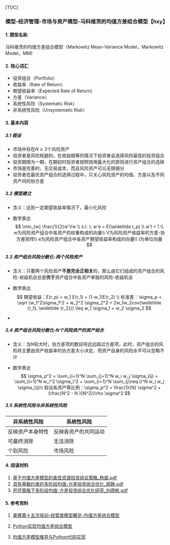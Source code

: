 [TOC]

### 模型-经济管理-市场与资产模型-马科维茨的均值方差组合模型【hxy】

#### 1. 模型名称

马科维茨的均值方差组合模型（Markowitz Mean-Variance Model，Markowitz Model，MM)

#### 2. 核心词汇

- 投资组合（Portfolio）
- 收益率（Rate of Return）
- 期望收益率（Expected Rate of Return）
- 方差（Variance）
- 系统性风险（Systematic Risk）
- 非系统性风险（Unsystematic Risk）

#### 3. 基本内容

##### 3.1 假设

- 市场中存在$N \geq 2$个风险资产
- 投资者是风险规避的，在收益相等的情况下投资者会选择风险最低的投资组合
- 投资期限为一期，在期初时投资者按照效用最大化的原则进行资产组合的选择
- 市场是完善的，无交易成本，而且风险资产可以无限细分
- 投资者在最优资产组合的选择过程中，只关心风险资产的均值、方差以及不同资产间的协方差

##### 3.2 模型建立

- 含义：达到一定期望收益率情况下，最小化风险

- 数学表达
  $$
  \min_{w} \frac{1}{2}w'Vw \\
  s.t. \; w'e = E(\widetilde r_p) \\
  w'I = 1 \\
  w为风险资产组合中各资产的权重构成的向量\\
  V为风险资产收益率的方差-协方差矩阵\\
  e为风险资产组合中各资产期望收益率构成的向量\\
  I为单位向量
  $$

##### 3.3 资产组合风险分散化-两个风险资产

- 含义：只要两个风险资产**不是完全正相关**的，那么由它们组成的资产组合的风险-收益机会总是**优于**资产组合中各资产单独的风险-收益机会

- 数学表达
  $$
  期望收益：E(r_p) = w_1 E(r_1) + (1-w_1)E(r_2) \\
  标准差：\sigma_p = \sqrt {w_1^2\sigma_1^2 + w_2^2 \sigma_2^2 + 2w_1w_2cov(\widetilde {r_1}, \widetilde {r_2})} \leq w_1 \sigma_1 + w_2 \sigma_2
  $$

- 

##### 3.4 资产组合风险分散化-N个风险资产的资产组合

- 含义：当$N$较大时，协方差项的数目将远远超过方差项，此时，资产组合的风险将主要由资产收益率的协方差大小决定，而资产自身的风险水平可以忽略不计

- 数学表达
  $$
  \sigma_p^2 = \sum_{i=1}^N \sum_{j=1}^N w_i w_j \sigma_{ij} = \sum_{i=1}^N w_i^2 \sigma_i^2 + \sum_{i=1}^N \sum_{j\neq i}^N w_i w_j \sigma_{ij}\\
  假设各资产等比例：\sigma_p^2 = \frac{1}{N} \sigma^2 + (\frac{N^2 - N }{N^2})\rho \sigma^2
  $$

##### 3.5 系统性风险与非系统性风险

| 非系统性风险     | 系统性风险           |
| ---------------- | -------------------- |
| 反映资产本身特性 | 反映各资产的共同运动 |
| 可最终消除       | 无法消除             |
| 个别风险         | 市场风险             |

#### 4. 阅读材料

1.  [基于均值方差模型的柔性资源投资组合策略_杨斌.pdf](基于均值方差模型的柔性资源投资组合策略_杨斌.pdf) 
2.  [具有基数约束的多阶段均值-方差投资组合优化_郝静.pdf](具有基数约束的多阶段均值-方差投资组合优化_郝静.pdf) 
3.  [开环策略下多阶段均值-方差投资组合优化研究_刘德彬.pdf](开环策略下多阶段均值-方差投资组合优化研究_刘德彬.pdf) 

#### 5. 参考资料

1. [美赛第十五次培训-经管类模型概览-均值方差组合模型](https://vshare.sjtu.edu.cn/play/cd8ea54e5f1b42cf7229ef9202c8c9df)
2. [Python实现均值方差组合模型](https://blog.csdn.net/PythonShanyang/article/details/105350629?ops_request_misc=&request_id=&biz_id=102&utm_term=Markowitz%E5%9D%87%E5%80%BC-%E6%96%B9%E5%B7%AE%E6%A8%A1%E5%9E%8B&utm_medium=distribute.pc_search_result.none-task-blog-2~all~sobaiduweb~default-7-105350629.first_rank_v2_pc_rank_v29&spm=1018.2226.3001.4187)

3. [均值方差模型推导与Python代码实现](https://zhuanlan.zhihu.com/p/158994244)